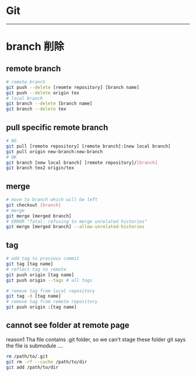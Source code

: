Git
===
---

# branch 削除

## remote branch

```bash
# remote branch
git push --delete [reomte repository] [branch name]
git push --delete origin tex
# local branch
git branch --delete [branch name]
git branch --delete tex
```

## pull specific remote branch

```bash
# NG
git pull [remote repository] [remote branch]:[new local branch]
git pull origin new-branch:new-branch
# OK
git branch [new local branch] [remote repository]/[branch]
git branch tex2 origin/tex
```

## merge
```bash
# move to branch which will be left
git checkout [branch]
# merge
git merge [merged branch]
# ERROR "fatal: refusing to merge unrelated histories"
git merge [merged branch] --allow-unrelated-histories
```

## tag

```bash
# add tag to previous commit
git tag [tag name]
# reflect tag to remote
git push origin [tag name]
git push origin --tags # all tags

# remove tag from local repository
git tag -d [tag name]
# remove tag from remote repository
git push origin :[tag name]
```

## cannot see folder at remote page
reason1 Tha file contains .git folder, so we can't stage these folder
    git says the file is submodule ....
```bash
rm /path/to/.git
git rm -rf --cache /path/to/dir
git add /path/to/dir
```
